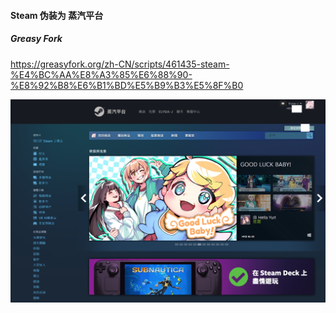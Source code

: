 #### Steam 伪装为 蒸汽平台

##### Greasy Fork

https://greasyfork.org/zh-CN/scripts/461435-steam-%E4%BC%AA%E8%A3%85%E6%88%90-%E8%92%B8%E6%B1%BD%E5%B9%B3%E5%8F%B0

![1](./show1.png)

